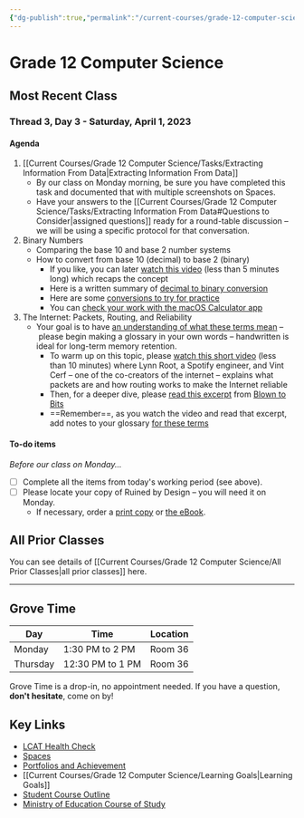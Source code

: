 ```yaml
---
{"dg-publish":true,"permalink":"/current-courses/grade-12-computer-science/home/","dgHomeLink":false}
---
```


# Grade 12 Computer Science
## Most Recent Class

<div class="transclusion internal-embed is-loaded"><div class="markdown-embed">




### Thread 3, Day 3 - Saturday, April 1, 2023
#### Agenda

1. [[Current Courses/Grade 12 Computer Science/Tasks/Extracting Information From Data|Extracting Information From Data]]
	- By our class on Monday morning, be sure you have completed this task and documented that with multiple screenshots on Spaces.
	- Have your answers to the [[Current Courses/Grade 12 Computer Science/Tasks/Extracting Information From Data#Questions to Consider|assigned questions]] ready for a round-table discussion – we will be using a specific protocol for that conversation.
2. Binary Numbers
	- Comparing the base 10 and base 2 number systems
	- How to convert from base 10 (decimal) to base 2 (binary)
		- If you like, you can later [watch this video](https://drive.google.com/file/d/1rT8mS1w2MawnRnF0RyDaTF-7Zroc4e_I/view?usp=share_link) (less than 5 minutes long) which recaps the concept
		- Here is a written summary of [decimal to binary conversion](https://drive.google.com/file/d/1878MgikvglczifzbR2Pl8ZX3gD9OhX6E/view?usp=share_link)
		- Here are some [conversions to try for practice](https://drive.google.com/file/d/1vzjmmWwWgdtNMEalrTAjNx4Axrr1MU3h/view?usp=share_link)
		- You can [check your work with the macOS Calculator app](https://drive.google.com/file/d/1NC2Nnu2994rXoba0UbEeFoI9fUC5fHZp/view)
3. The Internet: Packets, Routing, and Reliability
	- Your goal is to have [an understanding of what these terms mean](https://drive.google.com/file/d/1RS-kR5Bv4ljxBE3ZyJCwX5KOaSFJ77if/view?usp=share_link) – please begin making a glossary in your own words – handwritten is ideal for long-term memory retention.
		- To warm up on this topic, please [watch this short video](https://www.youtube.com/embed/AYdF7b3nMto) (less than 10 minutes) where Lynn Root, a Spotify engineer, and Vint Cerf – one of the co-creators of the internet – explains what packets are and how routing works to make the Internet reliable
		- Then, for a deeper dive, please [read this excerpt](https://drive.google.com/file/d/17twDnLX5mt4NI2vlFaJEmxaMO9esyHq5/view?usp=share_link) from [Blown to Bits](https://www.bitsbook.com/thebook/)
		- ==Remember==, as you watch the video and read that excerpt, add notes to your glossary [for these terms](https://drive.google.com/file/d/1RS-kR5Bv4ljxBE3ZyJCwX5KOaSFJ77if/view?usp=share_link)
   
#### To-do items

*Before our class on Monday...*

- [ ] Complete all the items from today's working period (see above).
- [ ] Please locate your copy of Ruined by Design – you will need it on Monday.
	- If necessary, order a [print copy](https://www.amazon.ca/Ruined-Design-Designers-Destroyed-World/dp/1090532083/ref=sr_1_1?keywords=ruined+by+design&qid=1666087911&qu=eyJxc2MiOiIxLjIxIiwicXNhIjoiMS4wMCIsInFzcCI6IjEuMzgifQ==&sprefix=ruined+by+design,aps,74&sr=8-1) or [the eBook](https://www.amazon.ca/Ruined-Design-Designers-Destroyed-World-ebook/dp/B07PS16XY9/ref=tmm_kin_swatch_0?_encoding=UTF8&qid=&sr=).

</div></div>

## All Prior Classes
You can see details of [[Current Courses/Grade 12 Computer Science/All Prior Classes|all prior classes]] here.
___
## Grove Time

<div class="transclusion internal-embed is-loaded"><div class="markdown-embed">




Day|Time|Location
-|-|-
Monday|1:30 PM to 2 PM|Room 36
Thursday|12:30 PM to 1 PM|Room 36

Grove Time is a drop-in, no appointment needed.
If you have a question, **don't hesitate**, come on by!

</div></div>

## Key Links

<div class="transclusion internal-embed is-loaded"><div class="markdown-embed">




- [LCAT Health Check](https://lcat.lcs.on.ca)
- [Spaces](https://ca.spacesedu.com/)
- [Portfolios and Achievement](https://www.russellgordon.ca/cs/learning-goals/introduction/)
- [[Current Courses/Grade 12 Computer Science/Learning Goals|Learning Goals]]
- [Student Course Outline](https://tinyurl.com/lcscs22-g12-sco)
- [Ministry of Education Course of Study](https://tinyurl.com/lcscs22-g12-mcs)

</div></div>
